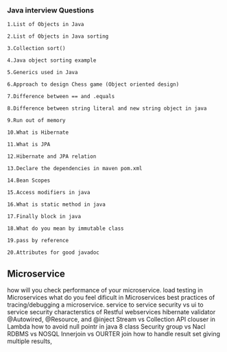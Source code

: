 ### Java interview Questions

    1.List of Objects in Java

    2.List of Objects in Java sorting

    3.Collection sort()

    4.Java object sorting example

    5.Generics used in Java

    6.Approach to design Chess game (Object oriented design)

    7.Difference between == and .equals

    8.Difference between string literal and new string object in java 

    9.Run out of memory 

    10.What is Hibernate

    11.What is JPA 

    12.Hibernate and JPA relation

    13.Declare the dependencies in maven pom.xml

    14.Bean Scopes

    15.Access modifiers in java

    16.What is static method in java

    17.Finally block in java

    18.What do you mean by immutable class

    19.pass by reference

    20.Attributes for good javadoc
    
## Microservice

how will you check performance of your microservice.
load testing in Microservices
what do you feel dificult in Microservices
best practices of tracing/debugging a microservice.
service to service security vs ui to service security
characterstics of Restful webservices
hibernate validator
@Autowired, @Resource, and @inject
Stream vs Collection API
clouser in Lambda
how to avoid null pointr in java 8 <Optional> class
Security group vs Nacl
RDBMS vs NOSQL
Innerjoin vs OURTER join
how to handle result set giving multiple results,
    
